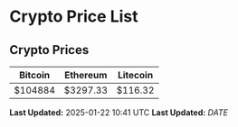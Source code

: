 # Crypto Price List

## Crypto Prices
| Bitcoin | Ethereum | Litecoin |
| ------- | -------- | -------- |
| $104884 | $3297.33 | $116.32 |
**Last Updated:** 2025-01-22 10:41 UTC
**Last Updated:** $DATE$
